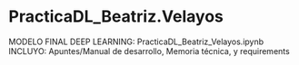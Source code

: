 # PracticaDL_Beatriz.Velayos
MODELO FINAL DEEP LEARNING: PracticaDL_Beatriz_Velayos.ipynb       
INCLUYO: Apuntes/Manual de desarrollo, Memoria técnica, y requirements
